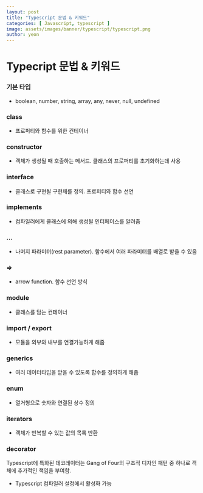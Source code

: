```yaml
---
layout: post
title: "Typescript 문법 & 키워드" 
categories: [ Javascript, typescript ]
image: assets/images/banner/typescript/typescript.png
author: yeon
---
```


# Typecript 문법 & 키워드

### 기본 타입
- boolean, number, string, array, any, never, null, undefined

### class
- 프로퍼티와 함수를 위한 컨테이너

### constructor
- 객체가 생성될 때 호출하는 메서드. 클래스의 프로퍼티를 초기화하는데 사용

### interface
- 클래스로 구현될 구현체를 정의. 프로퍼티와 함수 선언

### implements
- 컴파일러에게 클래스에 의해 생성될 인터페이스를 알려줌

### ...
- 나머지 파라미터(rest parameter). 함수에서 여러 파라미터를 배열로 받을 수 있음

### =>
- arrow function. 함수 선언 방식

### module
- 클래스를 담는 컨테이너

### import / export
- 모듈을 외부와 내부를 연결가능하게 해줌

### generics
- 여러 데이터타입을 받을 수 있도록 함수를 정의하게 해줌

### enum
- 열거형으로 숫자와 연결된 상수 정의

### iterators
- 객체가 반복할 수 있는 값의 목록 반환

### decorator
Typescript에 특화된 데코레이터는 Gang of Four의 구조적 디자인 패턴 중 하나로 객체에 추가적인 책임을 부여함.
- Typescript 컴파일러 설정에서 활성화 가능



<br><br><br>